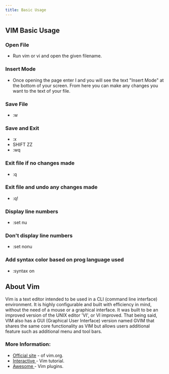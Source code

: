 ```yaml
---
title: Basic Usage
---
```

## VIM Basic Usage
  
### Open File
- Run vim or vi and open the given filename.

### Insert Mode
- Once opening the page enter I and you will see the text "Insert Mode" at the bottom of your screen. From here you can make any changes you want to the text of your file.

### Save File
- :w

### Save and Exit
- :x 
- SHIFT ZZ
- :wq

### Exit file if no changes made
- :q

### Exit file and undo any changes made
- :q!

### Display line numbers
- :set nu

### Don't display line numbers
- :set nonu

### Add syntax color based on prog language used
- :syntax on

## About Vim

Vim is a text editor intended to be used in a CLI (command line interface) environment. It is highly configurable and built with efficiency in mind, without the need of a mouse or a graphical interface. It was built to be an improved version of the UNIX editor 'VI', or VI improved. That being said, VIM also has a GUI (Graphical User Interface) version named GVIM that shares the same core functionality as VIM but allows users additional feature such as additional menu and tool bars.

### More Information:
- <a href='https://www.vim.org/' target='_blank' rel='nofollow'>Official site</a> - of vim.org.
- <a href='https://www.openvim.com/' target='_blank' rel='nofollow'>Interactive </a> - Vim tutorial.
- <a href='https://vimawesome.com/' target='_blank' rel='nofollow'>Awesome </a> - Vim plugins.
